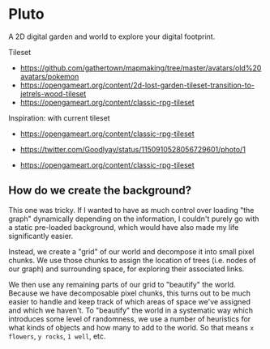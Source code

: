 # Pluto
A 2D digital garden and world to explore your digital footprint.

Tileset 
- https://github.com/gathertown/mapmaking/tree/master/avatars/old%20avatars/pokemon
- https://opengameart.org/content/2d-lost-garden-tileset-transition-to-jetrels-wood-tileset
- https://opengameart.org/content/classic-rpg-tileset


Inspiration:
with current tileset 
- https://opengameart.org/content/classic-rpg-tileset

- https://twitter.com/Goodlyay/status/1150910528056729601/photo/1
- https://opengameart.org/content/classic-rpg-tileset

## How do we create the background?
This one was tricky. If I wanted to have as much control over loading
"the graph" dynamically depending on the information, I couldn't purely go with
a static pre-loaded background, which would have also made my life significantly easier.

Instead, we create a "grid" of our world and decompose it into small pixel chunks. We use those chunks to assign the location of trees (i.e. nodes of our graph) and surrounding space, for exploring their associated links.

We then use any remaining parts of our grid to "beautify" the world. Because we have decomposable pixel chunks, this turns out to be much easier to handle and keep track of which areas of space we've assigned and which we haven't. To "beautify" the world in a systematic way which introduces some level of randomness, we use a number of heuristics for what kinds of objects and how many to add to the world. So that means `x flowers`, `y rocks`, `1 well`, etc.